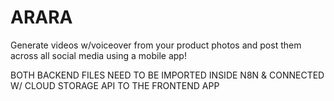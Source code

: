 # ARARA
Generate videos w/voiceover from your product photos and post them across all social media using a mobile app!

BOTH BACKEND FILES NEED TO BE IMPORTED INSIDE N8N & CONNECTED W/ CLOUD STORAGE API TO THE FRONTEND APP
